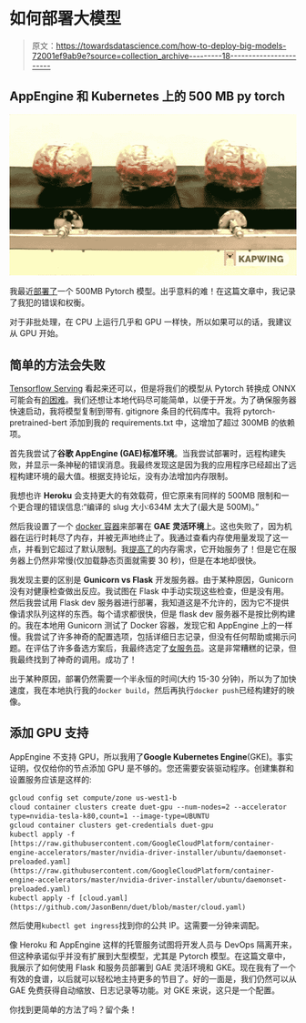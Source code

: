 # 如何部署大模型

> 原文：<https://towardsdatascience.com/how-to-deploy-big-models-72001ef9ab9e?source=collection_archive---------18----------------------->

## AppEngine 和 Kubernetes 上的 500 MB py torch

![](img/36ab6a59637c568de45d7e0ec5103979.png)

我最近[部署了](https://duet.li)一个 500MB Pytorch 模型。出乎意料的难！在这篇文章中，我记录了我犯的错误和权衡。

对于非批处理，在 CPU 上运行几乎和 GPU 一样快，所以如果可以的话，我建议从 GPU 开始。

## 简单的方法会失败

[Tensorflow Serving](https://www.tensorflow.org/tfx/guide/serving) 看起来还可以，但是将我们的模型从 Pytorch 转换成 ONNX 可能会有[的困难](https://medium.com/styria-data-science-tech-blog/running-pytorch-models-in-production-fa09bebca622)。我们还想让本地代码尽可能简单，以便于开发。为了确保服务器快速启动，我将模型复制到带有. gitignore 条目的代码库中。我将 pytorch-pretrained-bert 添加到我的 requirements.txt 中，这增加了超过 300MB 的依赖项。

首先我尝试了**谷歌 AppEngine (GAE)标准环境**。当我尝试部署时，远程构建失败，并显示一条神秘的错误消息。我最终发现这是因为我的应用程序已经超出了远程构建环境的最大值。根据支持论坛，没有办法增加内存限制。

我想也许 **Heroku** 会支持更大的有效载荷，但它原来有同样的 500MB 限制和一个更合理的错误信息:“编译的 slug 大小:634M 太大了(最大是 500M)。”

然后我设置了一个 [docker 容器](https://github.com/JasonBenn/duet/blob/master/Dockerfile)来部署在 **GAE 灵活环境**上。这也失败了，因为机器在运行时耗尽了内存，并被无声地终止了。我通过查看内存使用量发现了这一点，并看到它超过了默认限制。我[提高了](https://github.com/JasonBenn/duet/blob/master/app.yaml)的内存需求，它开始服务了！但是它在服务器上仍然非常慢(仅加载静态页面就需要 30 秒)，但是在本地却很快。

我发现主要的区别是 **Gunicorn vs Flask** 开发服务器。由于某种原因，Gunicorn 没有对健康检查做出反应。我试图在 Flask 中手动实现这些检查，但是没有用。然后我尝试用 Flask dev 服务器进行部署，我知道这是不允许的，因为它不提供像请求队列这样的东西。每个请求都很快，但是 flask dev 服务器不是按比例构建的。我在本地用 Gunicorn 测试了 Docker 容器，发现它和 AppEngine 上的一样慢。我尝试了许多神奇的配置选项，包括详细日志记录，但没有任何帮助或揭示问题。在评估了许多备选方案后，我最终选定了[女服务员](https://docs.pylonsproject.org/projects/waitress/en/stable/#)。这是非常糟糕的记录，但我最终找到了神奇的调用。成功了！

出于某种原因，部署仍然需要一个半永恒的时间(大约 15-30 分钟)，所以为了加快速度，我在本地执行我的`docker build`，然后再执行`docker push`已经构建好的映像。

## 添加 GPU 支持

AppEngine 不支持 GPU，所以我用了**Google Kubernetes Engine**(GKE)。事实证明，仅仅给你的节点添加 GPU 是不够的。您还需要安装驱动程序。创建集群和设置服务应该是这样的:

```
gcloud config set compute/zone us-west1-b
cloud container clusters create duet-gpu --num-nodes=2 --accelerator type=nvidia-tesla-k80,count=1 --image-type=UBUNTU
gcloud container clusters get-credentials duet-gpu
kubectl apply -f [https://raw.githubusercontent.com/GoogleCloudPlatform/container-engine-accelerators/master/nvidia-driver-installer/ubuntu/daemonset-preloaded.yaml](https://raw.githubusercontent.com/GoogleCloudPlatform/container-engine-accelerators/master/nvidia-driver-installer/ubuntu/daemonset-preloaded.yaml)
kubectl apply -f [cloud.yaml](https://github.com/JasonBenn/duet/blob/master/cloud.yaml)
```

然后使用`kubectl get ingress`找到你的公共 IP。这需要一分钟来调配。

像 Heroku 和 AppEngine 这样的托管服务试图将开发人员与 DevOps 隔离开来，但这种承诺似乎并没有扩展到大型模型，尤其是 Pytorch 模型。在这篇文章中，我展示了如何使用 Flask 和服务员部署到 GAE 灵活环境和 GKE。现在我有了一个有效的食谱，以后就可以轻松地主持更多的节目了。好的一面是，我们仍然可以从 GAE 免费获得自动缩放、日志记录等功能。对 GKE 来说，这只是一个配置。

你找到更简单的方法了吗？留个条！
